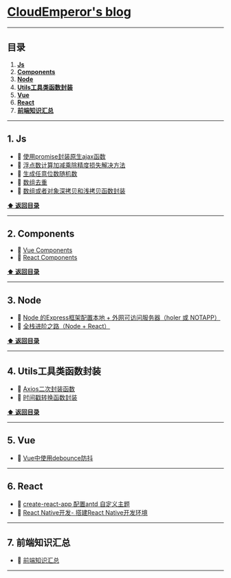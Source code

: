 # [CloudEmperor's blog](https://CloudEmperor.github.io/blog) 


---
## 目录

1. **[Js](#1-Js)**
2. **[Components](#2-Components)**
3. **[Node](#3-Node)**
4. **[Utils工具类函数封装](#4-Utils工具类函数封装)**
5. **[Vue](#5-Vue)**
6. **[React](#6-React)**
7. **[前端知识汇总](#7-前端知识汇总)**

---

## 1. Js

* :book: [使用promise封装原生ajax函数](https://github.com/CloudEmperor/blog/blob/master/markdown/js/ajaxPromise.md) 
* :book: [浮点数计算加减乘除精度损失解决方法](https://github.com/CloudEmperor/blog/blob/master/markdown/js/floatCalculation.md) 
* :book: [生成任意位数随机数](https://github.com/CloudEmperor/blog/blob/master/markdown/js/randomNum.md) 
* :book: [数组去重](https://github.com/CloudEmperor/blog/blob/master/markdown/js/nonrepeatingArray.md) 
* :book: [数组或者对象深拷贝和浅拷贝函数封装](https://blog.csdn.net/weixin_38008863/article/details/87902901) 

**[:arrow_up: 返回目录](#目录)**

---

## 2. Components

* :book: [Vue Components](https://github.com/CloudEmperor/blog/blob/master/components/vue/components.md)
* :book: [React Components](https://github.com/CloudEmperor/blog/blob/master/components/react/components.md)

**[:arrow_up: 返回目录](#目录)**

---

## 3. Node

* :book: [Node 的Express框架配置本地 + 外网可访问服务器（holer 或 NOTAPP）](https://blog.csdn.net/weixin_38008863/article/details/96970971)
* :book: [全栈进阶之路（Node + React）](https://github.com/CloudEmperor/blog/blob/master/markdown/node/nodeReact.md)

**[:arrow_up: 返回目录](#目录)**

---

## 4. Utils工具类函数封装

* :book: [Axios二次封装函数](https://github.com/CloudEmperor/blog/blob/master/utils/axios/axios.md)
* :book: [时间戳转换函数封装](https://github.com/CloudEmperor/blog/blob/master/utils/formatDate/formatDate.md)

**[:arrow_up: 返回目录](#目录)**

---

## 5. Vue

* :book: [Vue中使用debounce防抖](https://github.com/CloudEmperor/blog/blob/master/markdown/vue/debounce.md)


---

## 6. React

* :book: [create-react-app 配置antd 自定义主题](https://github.com/CloudEmperor/blog/blob/master/markdown/react/antdTheme.md)
* :book: [React Native开发- 搭建React Native开发环境](https://github.com/CloudEmperor/blog/blob/master/markdown/react/reactNative.md)

---

## 7. 前端知识汇总

* :book: [前端知识汇总](https://github.com/CloudEmperor/blog/blob/master/markdown/interviewQuestion/interviewQuestion.md)

---